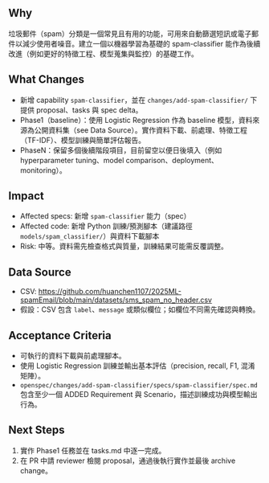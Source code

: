 ## Why
垃圾郵件（spam）分類是一個常見且有用的功能，可用來自動篩選短訊或電子郵件以減少使用者噪音。建立一個以機器學習為基礎的 spam-classifier 能作為後續改進（例如更好的特徵工程、模型蒐集與監控）的基礎工作。

## What Changes
- 新增 capability `spam-classifier`，並在 `changes/add-spam-classifier/` 下提供 proposal、tasks 與 spec delta。
- Phase1（baseline）：使用 Logistic Regression 作為 baseline 模型，資料來源為公開資料集（see Data Source）。實作資料下載、前處理、特徵工程（TF-IDF）、模型訓練與簡單評估報告。
- PhaseN：保留多個後續階段項目，目前留空以便日後填入（例如 hyperparameter tuning、model comparison、deployment、monitoring）。

## Impact
- Affected specs: 新增 `spam-classifier` 能力（spec）
- Affected code: 新增 Python 訓練/預測腳本（建議路徑 `models/spam_classifier/`）與資料下載腳本
- Risk: 中等。資料需先檢查格式與質量，訓練結果可能需反覆調整。

## Data Source
- CSV: https://github.com/huanchen1107/2025ML-spamEmail/blob/main/datasets/sms_spam_no_header.csv
- 假設：CSV 包含 `label`、`message` 或類似欄位；如欄位不同需先確認與轉換。

## Acceptance Criteria
- 可執行的資料下載與前處理腳本。
- 使用 Logistic Regression 訓練並輸出基本評估（precision, recall, F1, 混淆矩陣）。
- `openspec/changes/add-spam-classifier/specs/spam-classifier/spec.md` 包含至少一個 ADDED Requirement 與 Scenario，描述訓練成功與模型輸出行為。

## Next Steps
1. 實作 Phase1 任務並在 tasks.md 中逐一完成。
2. 在 PR 中請 reviewer 檢閱 proposal，通過後執行實作並最後 archive change。
